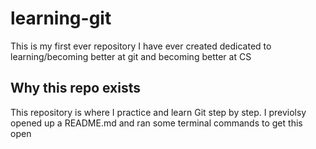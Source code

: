 # learning-git
This is my first ever repository I have ever created dedicated to learning/becoming better at git and becoming better at CS 


## Why this repo exists 
This repository is where I practice and learn Git step by step. I previolsy opened up a README.md and ran some terminal commands to get this open 




